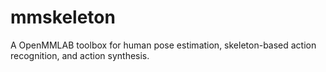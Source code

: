 # mmskeleton
A OpenMMLAB toolbox for human pose estimation, skeleton-based action recognition, and action synthesis.
